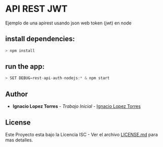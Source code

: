 # API REST JWT

Ejemplo de una apirest usando json web token (jwt) en node

## install dependencies:
```js
> npm install
```
## run the app:
```js
> SET DEBUG=rest-api-auth-nodejs:* & npm start
```

## Author

* **Ignacio Lopez Torres** - *Trabajo Inicial* - [Ignacio Lopez Torres](https://github.com/ignaciolopeztorres)

## License

Este Proyecto esta bajo la Licencia ISC - Ver el archivo [LICENSE.md](LICENSE.md) para mas detalles.

